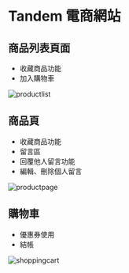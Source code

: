 # Tandem 電商網站

## 商品列表頁面

- 收藏商品功能
- 加入購物車

![productlist](https://imgur.com/HUQUI8N.png)

## 商品頁

- 收藏商品功能
- 留言區
- 回覆他人留言功能
- 編輯、刪除個人留言

![productpage](https://imgur.com/KTWDuYh.png)

## 購物車

- 優惠券使用
- 結帳

![shoppingcart](https://imgur.com/cRMjupM.jpg)

